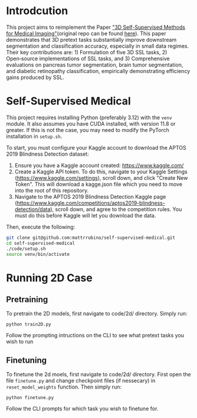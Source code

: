 # Introdcution
This project aims to reimplement the Paper ["3D Self-Supervised Methods for Medical Imaging"](https://arxiv.org/abs/2006.03829)(original repo can be found [here](https://github.com/HealthML/self-supervised-3d-tasks)).  This paper demonstrates that 3D pretext tasks substantially improve downstream segmentation and classification accuracy, especially in small data regimes. Their key contributions are: 1) Formulation of five 3D SSL tasks, 2) Open‑source implementations of SSL tasks, and 3) Comprehensive evaluations on pancreas tumor segmentation, brain tumor segmentation, and diabetic retinopathy classification, empirically demonstrating efficiency gains produced by SSL.



# Self-Supervised Medical

This project requires installing Python (preferably 3.12) with the `venv` module.
It also assumes you have CUDA installed, with version 11.8 or greater. If this is
not the case, you may need to modify the PyTorch installation in `setup.sh`.

To start, you must configure your Kaggle account to download the APTOS 2019 Blindness Detection dataset:

1) Ensure you have a Kaggle account created: https://www.kaggle.com/
2) Create a Kaggle API token. To do this, navigate to your Kaggle Settings (https://www.kaggle.com/settings), scroll down, and click "Create New Token". This will download a kagge.json file which you need to move into the root of this repository.
3) Navigate to the APTOS 2019 Blindness Detection Kaggle page (https://www.kaggle.com/competitions/aptos2019-blindness-detection/data), scroll down, and agree to the competition rules. You must do this before Kaggle will let you download the data.

Then, execute the following:

```bash
git clone git@github.com:mattrrubino/self-supervised-medical.git
cd self-supervised-medical
./code/setup.sh
source venv/bin/activate
```

# Running 2D Case
## Pretraining
To pretrain the 2D models, first navigate to code/2d/ directory. Simply run:

```
python train2D.py
```

Follow the prompting intructions on the CLI to see what pretext tasks you wish to run

## Finetuning
To finetune the 2d moels, first navigate to code/2d/ directory. First open the file `finetune.py` and change checkpoint files (if nessecary) in `reset_model_weights` function. Then simply run:

```
python finetune.py
```

Follow the CLI prompts for which task you wish to finetune for. 







